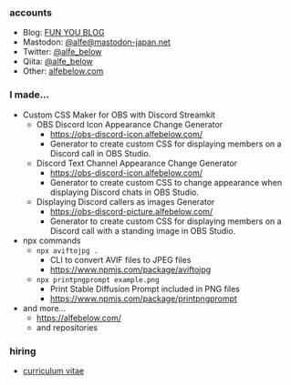 ### accounts

- Blog: <a href="http://blog.alfebelow.com/" target="_blank">FUN YOU BLOG</a>
- Mastodon: <a href="https://mastodon-japan.net/@alfe" target="_blank">@alfe@mastodon-japan.net</a>
- Twitter: <a href="https://twitter.com/alfe_below" target="_blank">@alfe_below</a>
- Qiita: <a href="https://qiita.com/alfe_below" target="_blank">@alfe_below</a>
- Other: <a href="https://alfebelow.com/" target="_blank">alfebelow.com</a>

### I made...

- Custom CSS Maker for OBS with Discord Streamkit
    - OBS Discord Icon Appearance Change Generator
        - https://obs-discord-icon.alfebelow.com/
        - Generator to create custom CSS for displaying members on a Discord call in OBS Studio.
    - Discord Text Channel Appearance Change Generator
        - https://obs-discord-icon.alfebelow.com/
        - Generator to create custom CSS to change appearance when displaying Discord chats in OBS Studio.
    - Displaying Discord callers as images Generator
        - https://obs-discord-picture.alfebelow.com/
        - Generator to create custom CSS for displaying members on a Discord call with a standing image in OBS Studio.
- npx commands
    - `npx aviftojpg .`
        - CLI to convert AVIF files to JPEG files
        - https://www.npmjs.com/package/aviftojpg
    - `npx printpngprompt example.png`
        - Print Stable Diffusion Prompt included in PNG files
        - https://www.npmjs.com/package/printpngprompt
- and more...
    - https://alfebelow.com/
    - and repositories

### hiring

- [curriculum vitae](https://github.com/alfe/Curriculum-Vitae)

